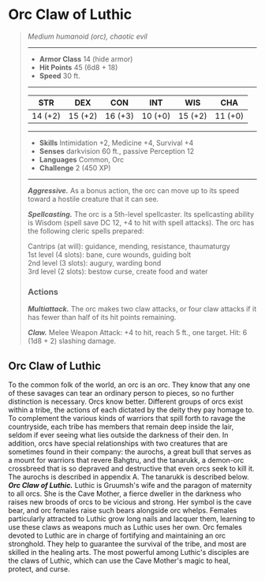 # Orc Claw of Luthic
>*Medium humanoid (orc), chaotic evil*
>___
>- **Armor Class** 14 (hide armor)
>- **Hit Points** 45 (6d8 + 18)
>- **Speed** 30 ft.
>___
>|STR|DEX|CON|INT|WIS|CHA|
>|:---:|:---:|:---:|:---:|:---:|:---:|
>|14 (+2)|15 (+2)|16 (+3)|10 (+0)|15 (+2)|11 (+0)|
>___
>- **Skills** Intimidation +2, Medicine +4, Survival +4
>- **Senses** darkvision 60 ft., passive Perception 12
>- **Languages** Common, Orc
>- **Challenge** 2 (450 XP)
>___
>***Aggressive.*** As a bonus action, the orc can move up to its speed toward a hostile creature that it can see.  
>
>***Spellcasting.*** The orc is a 5th-level spellcaster. Its spellcasting ability is Wisdom (spell save DC 12, +4 to hit with spell attacks). The orc has the following cleric spells prepared:  
>
>Cantrips (at will): guidance, mending, resistance, thaumaturgy  
>1st level (4 slots): bane, cure wounds, guiding bolt  
>2nd level (3 slots): augury, warding bond  
>3rd level (2 slots): bestow curse, create food and water  
>
>### Actions
>***Multiattack.*** The orc makes two claw attacks, or four claw attacks if it has fewer than half of its hit points remaining.  
>
>***Claw.*** Melee Weapon Attack: +4 to hit, reach 5 ft., one target. Hit: 6 (1d8 + 2) slashing damage.
## Orc Claw of Luthic
To the common folk of the world, an orc is an orc. They know that any one of these savages can tear an ordinary person to pieces, so no further distinction is necessary.
Orcs know better. Different groups of orcs exist within a tribe, the actions of each dictated by the deity they pay homage to. To complement the various kinds of warriors that spill forth to ravage the countryside, each tribe has members that remain deep inside the lair, seldom if ever seeing what lies outside the darkness of their den.
In addition, orcs have special relationships with two creatures that are sometimes found in their company: the aurochs, a great bull that serves as a mount for warriors that revere Bahgtru, and the tanarukk, a demon-orc crossbreed that is so depraved and destructive that even orcs seek to kill it. The aurochs is described in appendix A. The tanarukk is described below.
***Orc Claw of Luthic.*** Luthic is Gruumsh's wife and the paragon of maternity to all orcs. She is the Cave Mother, a fierce dweller in the darkness who raises new broods of orcs to be vicious and strong. Her symbol is the cave bear, and orc females raise such bears alongside orc whelps. Females particularly attracted to Luthic grow long nails and lacquer them, learning to use these claws as weapons much as Luthic uses her own.
Orc females devoted to Luthic are in charge of fortifying and maintaining an orc stronghold. They help to guarantee the survival of the tribe, and most are skilled in the healing arts. The most powerful among Luthic's disciples are the claws of Luthic, which can use the Cave Mother's magic to heal, protect, and curse.